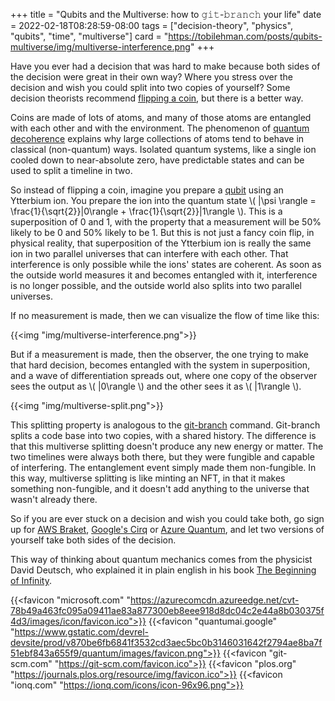 +++
title = "Qubits and the Multiverse: how to 𝚐𝚒𝚝-𝚋𝚛𝚊𝚗𝚌𝚑 your life"
date = 2022-02-18T08:28:59-08:00
tags = ["decision-theory", "physics", "qubits", "time", "multiverse"]
card = "https://tobilehman.com/posts/qubits-multiverse/img/multiverse-interference.png"
+++

Have you ever had a decision that was hard to make because both sides of the decision were great in their own way? Where you stress over the decision and wish you could split into two copies of yourself? Some decision theorists recommend [flipping a coin](https://journals.plos.org/plosone/article?id=10.1371/journal.pone.0220736), but there is a better way.

Coins are made of lots of atoms, and many of those atoms are entangled with each other and with the environment. The phenomenon of [quantum decoherence](https://en.wikipedia.org/wiki/Quantum_decoherence) explains why large collections of atoms tend to behave in classical (non-quantum) ways. Isolated quantum systems, like a single ion cooled down to near-absolute zero, have predictable states and can be used to split a timeline in two.

So instead of flipping a coin, imagine you prepare a [qubit](https://ionq.com/technology) using an Ytterbium ion. You prepare the ion into the quantum state \\( |\psi \rangle = \frac{1}{\sqrt{2}}|0\rangle + \frac{1}{\sqrt{2}}|1\rangle  \\). This is a superposition of 0 and 1, with the property that a measurement will be 50% likely to be 0 and 50% likely to be 1. But this is not just a fancy coin flip, in physical reality, that superposition of the Ytterbium ion is really the same ion in two parallel universes that can interfere with each other. That interference is only possible while the ions' states are coherent. As soon as the outside world measures it and becomes entangled with it, interference is no longer possible, and the outside world also splits into two parallel universes.

If no measurement is made, then we can visualize the flow of time like this:

{{<img "img/multiverse-interference.png">}}

But if a measurement is made, then the observer, the one trying to make that hard decision, becomes entangled with the system in superposition, and a wave of differentiation spreads out, where one copy of the observer sees the output as \\( |0\rangle \\) and the other sees it as \\( |1\rangle \\).

{{<img "img/multiverse-split.png">}}

This splitting property is analogous to the [git-branch](https://git-scm.com/docs/git-branch) command. Git-branch splits a code base into two copies, with a shared history. The difference is that this multiverse splitting doesn't produce any new energy or matter. The two timelines were always both there, but they were fungible and capable of interfering. The entanglement event simply made them non-fungible. In this way, multiverse splitting is like minting an NFT, in that it makes something non-fungible, and it doesn't add anything to the universe that wasn't already there.

So if you are ever stuck on a decision and wish you could take both, go sign up for [AWS Braket](https://aws.amazon.com/braket/), [Google's Cirq](https://quantumai.google/cirq) or [Azure Quantum](https://azure.microsoft.com/en-us/services/quantum/), and let two versions of yourself take both sides of the decision.


This way of thinking about quantum mechanics comes from the physicist David Deutsch, who explained it in plain english in his book [The Beginning of Infinity](https://www.amazon.com/Beginning-Infinity-Explanations-Transform-World/dp/0143121359).


{{<favicon "microsoft.com" "https://azurecomcdn.azureedge.net/cvt-78b49a463fc095a09411ae83a877300eb8eee918d8dc04c2e44a8b030375f4d3/images/icon/favicon.ico">}}
{{<favicon "quantumai.google" "https://www.gstatic.com/devrel-devsite/prod/v870be6fb6841f3532cd3aec5bc0b3146031642f2794ae8ba7f51ebf843a655f9/quantum/images/favicon.png">}}
{{<favicon "git-scm.com" "https://git-scm.com/favicon.ico">}}
{{<favicon "plos.org" "https://journals.plos.org/resource/img/favicon.ico">}}
{{<favicon "ionq.com" "https://ionq.com/icons/icon-96x96.png">}}